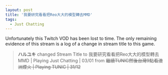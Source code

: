```yaml
---
layout: post
title: '我要研究看看把Reo大大的模型轉去MMD'
tags:
  - Just Chatting
---
```


Unfortunately this Twitch VOD has been lost to time. The only remaining evidence of this stream is a log of a change in
stream title to this game.

> **ハルユキ** changed Stream Title to 我要研究看看把Reo大大的模型轉去MMD &#124; Playing Just Chatting &#124; 03/01 from ~~繼續TUNIC然後台灣9點看澳洲煙火 &#124; Playing TUNIC &#124; 31/12~~